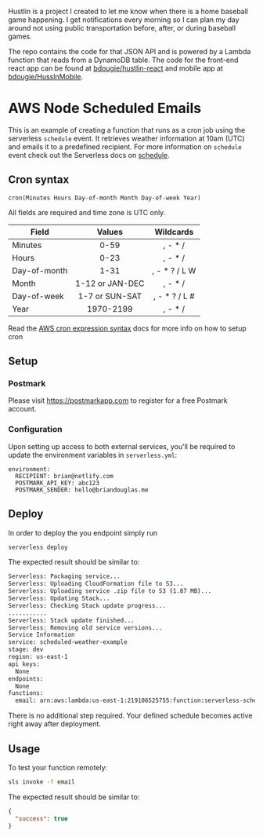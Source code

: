 
Hustlin is a project I created to let me know when there is a home baseball game happening. I get notifications every morning so I can plan my day around not using public transportation before, after, or during baseball games.

The repo contains the code for that JSON API and is powered by a Lambda function that reads from a DynamoDB table. The code for the front-end react app can be found at [bdougie/hustlin-react](https://github.com/bdougie/hustlin-react) and mobile app at [bdougie/HusslnMobile](https://github.com/bdougie/HusslnMobile). 

# AWS Node Scheduled Emails

This is an example of creating a function that runs as a cron job using the serverless `schedule` event. It retrieves weather information at 10am (UTC) and emails it to a predefined recipient. For more information on `schedule` event check out the Serverless docs on [schedule](https://serverless.com/framework/docs/providers/aws/events/schedule/).

## Cron syntax

```pseudo
cron(Minutes Hours Day-of-month Month Day-of-week Year)
```

All fields are required and time zone is UTC only.

| Field         | Values         | Wildcards     |
| ------------- |:--------------:|:-------------:|
| Minutes       | 0-59           | , - * /       |
| Hours         | 0-23           | , - * /       |
| Day-of-month  | 1-31           | , - * ? / L W |
| Month         | 1-12 or JAN-DEC| , - * /       |
| Day-of-week   | 1-7 or SUN-SAT | , - * ? / L # |
| Year          | 1970-2199      | , - * /       |

Read the [AWS cron expression syntax](http://docs.aws.amazon.com/lambda/latest/dg/tutorial-scheduled-events-schedule-expressions.html) docs for more info on how to setup cron

## Setup

### Postmark

Please visit https://postmarkapp.com to register for a free Postmark account.

### Configuration

Upon setting up access to both external services, you'll be required to update the environment variables in `serverless.yml`:

```
environment:
  RECIPIENT: brian@netlify.com
  POSTMARK_API_KEY: abc123
  POSTMARK_SENDER: hello@briandouglas.me
```

## Deploy

In order to deploy the you endpoint simply run

```bash
serverless deploy
```

The expected result should be similar to:

```bash
Serverless: Packaging service...
Serverless: Uploading CloudFormation file to S3...
Serverless: Uploading service .zip file to S3 (1.87 MB)...
Serverless: Updating Stack...
Serverless: Checking Stack update progress...
...........
Serverless: Stack update finished...
Serverless: Removing old service versions...
Service Information
service: scheduled-weather-example
stage: dev
region: us-east-1
api keys:
  None
endpoints:
  None
functions:
  email: arn:aws:lambda:us-east-1:219106525755:function:serverless-scheduled-hustlin
```

There is no additional step required. Your defined schedule becomes active right away after deployment.

## Usage

To test your function remotely:

```bash
sls invoke -f email  
```

The expected result should be similar to:

```json
{
  "success": true
}
```

